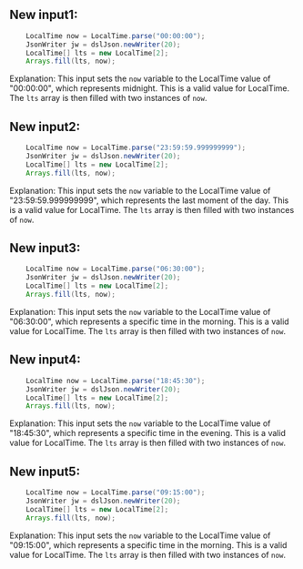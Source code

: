 ## New input1:
```java
    LocalTime now = LocalTime.parse("00:00:00");
    JsonWriter jw = dslJson.newWriter(20);
    LocalTime[] lts = new LocalTime[2];
    Arrays.fill(lts, now);
```
Explanation: This input sets the `now` variable to the LocalTime value of "00:00:00", which represents midnight. This is a valid value for LocalTime. The `lts` array is then filled with two instances of `now`.

## New input2:
```java
    LocalTime now = LocalTime.parse("23:59:59.999999999");
    JsonWriter jw = dslJson.newWriter(20);
    LocalTime[] lts = new LocalTime[2];
    Arrays.fill(lts, now);
```
Explanation: This input sets the `now` variable to the LocalTime value of "23:59:59.999999999", which represents the last moment of the day. This is a valid value for LocalTime. The `lts` array is then filled with two instances of `now`.

## New input3:
```java
    LocalTime now = LocalTime.parse("06:30:00");
    JsonWriter jw = dslJson.newWriter(20);
    LocalTime[] lts = new LocalTime[2];
    Arrays.fill(lts, now);
```
Explanation: This input sets the `now` variable to the LocalTime value of "06:30:00", which represents a specific time in the morning. This is a valid value for LocalTime. The `lts` array is then filled with two instances of `now`.

## New input4:
```java
    LocalTime now = LocalTime.parse("18:45:30");
    JsonWriter jw = dslJson.newWriter(20);
    LocalTime[] lts = new LocalTime[2];
    Arrays.fill(lts, now);
```
Explanation: This input sets the `now` variable to the LocalTime value of "18:45:30", which represents a specific time in the evening. This is a valid value for LocalTime. The `lts` array is then filled with two instances of `now`.

## New input5:
```java
    LocalTime now = LocalTime.parse("09:15:00");
    JsonWriter jw = dslJson.newWriter(20);
    LocalTime[] lts = new LocalTime[2];
    Arrays.fill(lts, now);
```
Explanation: This input sets the `now` variable to the LocalTime value of "09:15:00", which represents a specific time in the morning. This is a valid value for LocalTime. The `lts` array is then filled with two instances of `now`.
